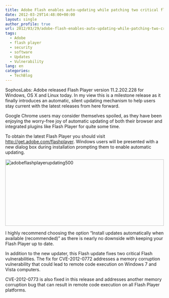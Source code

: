 ```yaml
---
title: Adobe Flash enables auto-updating while patching two critical flaws
date: 2012-03-29T14:48:00+00:00
layout: single
author_profile: true
url: 2012/03/29/adobe-flash-enables-auto-updating-while-patching-two-critical-flaws/
tags:
  - Adobe
  - flash player
  - security
  - software
  - Updates
  - Vulnerability
lang: en
categories: 
  - TechBlog
---
```

SophosLabs: Adobe released Flash Player version 11.2.202.228 for Windows, OS X and Linux today. In my view this is a milestone release as it finally introduces an automatic, silent updating mechanism to help users stay current with the latest releases from here forward. 

Google Chrome users may consider themselves spoiled, as they have been enjoying the worry-free joy of automatic updating of both their browser and integrated plugins like Flash Player for quite some time. 

To obtain the latest Flash Player you should visit <http://get.adobe.com/flashplayer>. Windows users will be presented with a new dialog box during installation prompting them to enable automatic updating. 

[<img title="adobeflashplayerupdating500" border="0" alt="adobeflashplayerupdating500" src="http://lh5.ggpht.com/-79_71Hfyzvc/T3RvP-GNlpI/AAAAAAAAFVI/nrXxBkcsJLQ/adobeflashplayerupdating500_thumb%25255B2%25255D.png?imgmax=800" width="504" height="211" />](http://lh4.ggpht.com/-YNUwoFhB2vI/T3RvL7tctoI/AAAAAAAAFVA/RLt2vhkWlWc/s1600-h/adobeflashplayerupdating500%25255B4%25255D.png) 

I highly recommend choosing the option “Install updates automatically when available (recommended)” as there is nearly no downside with keeping your Flash Player up to date. 

In addition to the new updater, this Flash update fixes two critical Flash vulnerabilities. The fix for CVE-2012-0772 addresses a memory corruption vulnerability that could lead to remote code execution on Windows 7 and Vista computers. 

CVE-2012-0773 is also fixed in this release and addresses another memory corruption bug that can result in remote code execution on all Flash Player platforms.
